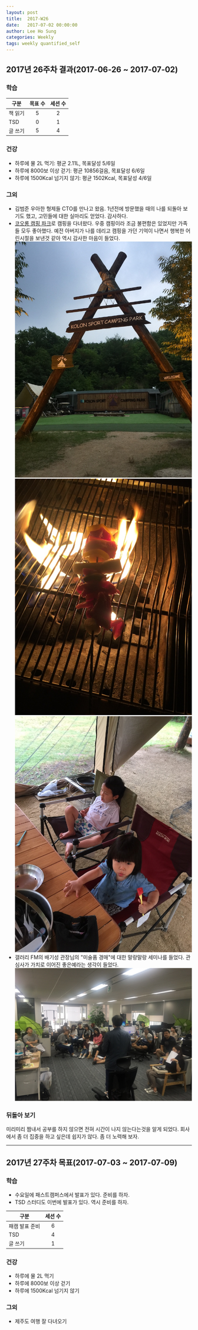 ```yaml
---
layout: post
title:  2017-W26
date:   2017-07-02 00:00:00
author: Lee Ho Sung
categories: Weekly
tags: weekly quantified_self
---
```


## 2017년 26주차 결과(2017-06-26 ~ 2017-07-02)

### 학습

| 구분                                        | 목표 수 | 세션 수 |
| ------------------------------------------- |:-------:|:-------:|
| 책 읽기                                     | 5       | 2       |
| TSD                                         | 0       | 1       |
| 글 쓰기                                     | 5       | 4       |

### 건강 

* 하루에 물 2L 먹기: 평균 2.11L, 목표달성 5/6일
* 하루에 8000보 이상 걷기: 평균 10856걸음, 목표달성 6/6일
* 하루에 1500Kcal 넘기지 않기: 평균 1502Kcal, 목표달성 4/6일

### 그외

 * 김범준 우아한 형제들 CTO를 만나고 왔음. 1년전에 방문했을 때의 나를 되돌아 보기도 했고, 고민들에 대한 실마리도 얻었다. 감사하다.
 * [코오롱 캠핑 파크](http://www.koloncamping.com/)로 캠핑을 다녀왔다. 우중 캠핑이라 조금 불편함은 있었지만 가족들 모두 좋아했다. 예전 아버지가 나를 데리고 캠핑을 가던 기억이 나면서 행복한 어린시절을 보낸것 같아 역시 감사한 마음이 들었다.
![코오롱 캠핑파크1](/assets/2017-W26-1.jpg)
![코오롱 캠핑파크2](/assets/2017-W26-2.jpg)
![코오롱 캠핑파크3](/assets/2017-W26-3.jpg)
 * 갤러리 FM의 배기성 관장님의 "미술품 경매"에 대한 말랑말랑 세미나를 들었다. 관심사가 가치로 이어진 좋은예라는 생각이 들었다. 
![말랑말랑 세미나](/assets/2017-W26-4.jpg)

### 뒤돌아 보기

미리미리 짬내서 공부를 하지 않으면 전혀 시간이 나지 않는다는것을 알게 되었다. 회사에서 좀 더 집중을 하고 싶은데 쉽지가 않다. 좀 더 노력해 보자.


---

## 2017년 27주차 목표(2017-07-03 ~ 2017-07-09)

### 학습

* 수요일에 패스트캠퍼스에서 발표가 있다. 준비를 하자.
* TSD 스터디도 이번에 발표가 있다. 역시 준비를 하자.

| 구분                                        | 세션 수 |
| ------------------------------------------- |:-------:|
| 패캠 발표 준비                              | 6       |
| TSD                                         | 4       |
| 글 쓰기                                     | 1       |

### 건강

* 하루에 물 2L 먹기 
* 하루에 8000보 이상 걷기
* 하루에 1500Kcal 넘기지 않기 

### 그외

* 제주도 여행 잘 다녀오기
